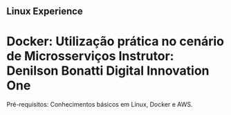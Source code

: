 ## Linux Experience
# Docker: Utilização prática no cenário de Microsserviços Instrutor: Denilson Bonatti Digital Innovation One

Pré-requisitos:
Conhecimentos básicos em Linux, Docker e AWS.
